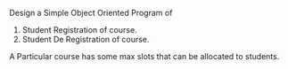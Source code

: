 Design a Simple Object Oriented Program of
1. Student Registration of course.
2. Student De Registration of course.

A Particular course has some max slots that can be allocated to students. 
